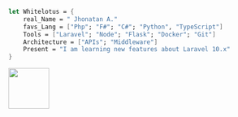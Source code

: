```fsharp
let Whitelotus = {
    real_Name = " Jhonatan A."
    favs_Lang = ["Php"; "F#"; "C#"; "Python", "TypeScript"]
    Tools = ["Laravel"; "Node"; "Flask"; "Docker"; "Git"]
    Architecture = ["APIs"; "Middleware"]
    Present = "I am learning new features about Laravel 10.x"
}
```
  <img src="https://miro.medium.com/max/1000/1*E8IgOSkMTpBRs0w0-Zsx2g.gif" width="80">
